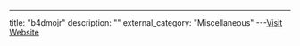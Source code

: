 ---
title: "b4dmojr"
description: ""
external_category: "Miscellaneous"
---[Visit Website](https://github.com/b4dmojr)

